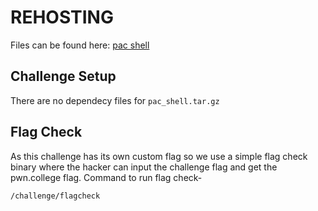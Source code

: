 # REHOSTING

Files can be found here: [pac shell](https://github.com/DownUnderCTF/Challenges_2024_Public/tree/main/pwn/pac-shell)

## Challenge Setup
There are no dependecy files for `pac_shell.tar.gz`

## Flag Check

As this challenge has its own custom flag so we use a simple flag check binary where the hacker can input the challenge flag and get the pwn.college flag. Command to run flag check-
```
/challenge/flagcheck
```
